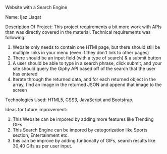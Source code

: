 Website with a Search Engine

Name: Ijaz Liaqat

Description Of Project:
This project requirements  a bit more work with APIs than was directly covered in the material. Technical requirements was following:
1) Website only needs to contain one HTMl page, but there should still be multiple links in your menu (even if they don't link to other pages)
2) There should be an input field (with a type of search) & a submit button
3) A user should be able to type in a search phrase, click submit, and your site should query the Giphy API based off of the search that the user has entered
4) Iterate through the returned data, and for each returned object in the array, find an image in the returned JSON and append that image to the screen

Technologies Used:
HTML5, CSS3, JavaScript and Bootstrap.

Ideas for future improvement:

1) This Website can be impored by adding more features like Trending GIFs.
2) This Search Engine can be impored by categorization like Sports section, Entertainment etc.
3) this can be improve by adding funtionalty of GIFs, search results like 30,40 Gifs as per user input. 
